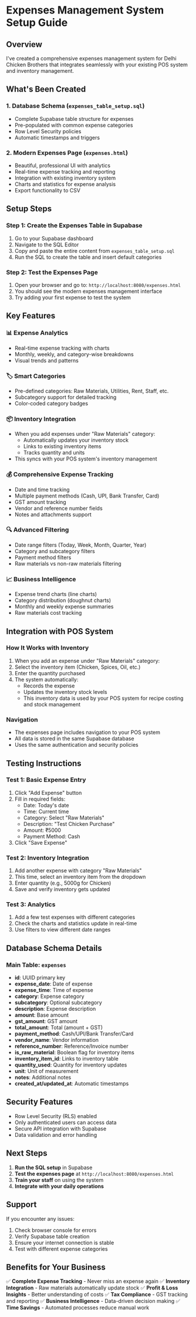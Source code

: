 # Expenses Management System Setup Guide

## Overview
I've created a comprehensive expenses management system for Delhi Chicken Brothers that integrates seamlessly with your existing POS system and inventory management.

## What's Been Created

### 1. Database Schema (`expenses_table_setup.sql`)
- Complete Supabase table structure for expenses
- Pre-populated with common expense categories
- Row Level Security policies
- Automatic timestamps and triggers

### 2. Modern Expenses Page (`expenses.html`)
- Beautiful, professional UI with analytics
- Real-time expense tracking and reporting
- Integration with existing inventory system
- Charts and statistics for expense analysis
- Export functionality to CSV

## Setup Steps

### Step 1: Create the Expenses Table in Supabase
1. Go to your Supabase dashboard
2. Navigate to the SQL Editor
3. Copy and paste the entire content from `expenses_table_setup.sql`
4. Run the SQL to create the table and insert default categories

### Step 2: Test the Expenses Page
1. Open your browser and go to: `http://localhost:8080/expenses.html`
2. You should see the modern expenses management interface
3. Try adding your first expense to test the system

## Key Features

### 📊 Expense Analytics
- Real-time expense tracking with charts
- Monthly, weekly, and category-wise breakdowns
- Visual trends and patterns

### 🏷️ Smart Categories
- Pre-defined categories: Raw Materials, Utilities, Rent, Staff, etc.
- Subcategory support for detailed tracking
- Color-coded category badges

### 📦 Inventory Integration
- When you add expenses under "Raw Materials" category:
  - Automatically updates your inventory stock
  - Links to existing inventory items
  - Tracks quantity and units
- This syncs with your POS system's inventory management

### 💰 Comprehensive Expense Tracking
- Date and time tracking
- Multiple payment methods (Cash, UPI, Bank Transfer, Card)
- GST amount tracking
- Vendor and reference number fields
- Notes and attachments support

### 🔍 Advanced Filtering
- Date range filters (Today, Week, Month, Quarter, Year)
- Category and subcategory filters
- Payment method filters
- Raw materials vs non-raw materials filtering

### 📈 Business Intelligence
- Expense trend charts (line charts)
- Category distribution (doughnut charts)
- Monthly and weekly expense summaries
- Raw materials cost tracking

## Integration with POS System

### How It Works with Inventory
1. When you add an expense under "Raw Materials" category:
2. Select the inventory item (Chicken, Spices, Oil, etc.)
3. Enter the quantity purchased
4. The system automatically:
   - Records the expense
   - Updates the inventory stock levels
   - This inventory data is used by your POS system for recipe costing and stock management

### Navigation
- The expenses page includes navigation to your POS system
- All data is stored in the same Supabase database
- Uses the same authentication and security policies

## Testing Instructions

### Test 1: Basic Expense Entry
1. Click "Add Expense" button
2. Fill in required fields:
   - Date: Today's date
   - Time: Current time
   - Category: Select "Raw Materials"
   - Description: "Test Chicken Purchase"
   - Amount: ₹5000
   - Payment Method: Cash
3. Click "Save Expense"

### Test 2: Inventory Integration
1. Add another expense with category "Raw Materials"
2. This time, select an inventory item from the dropdown
3. Enter quantity (e.g., 5000g for Chicken)
4. Save and verify inventory gets updated

### Test 3: Analytics
1. Add a few test expenses with different categories
2. Check the charts and statistics update in real-time
3. Use filters to view different date ranges

## Database Schema Details

### Main Table: `expenses`
- **id**: UUID primary key
- **expense_date**: Date of expense
- **expense_time**: Time of expense
- **category**: Expense category
- **subcategory**: Optional subcategory
- **description**: Expense description
- **amount**: Base amount
- **gst_amount**: GST amount
- **total_amount**: Total (amount + GST)
- **payment_method**: Cash/UPI/Bank Transfer/Card
- **vendor_name**: Vendor information
- **reference_number**: Reference/Invoice number
- **is_raw_material**: Boolean flag for inventory items
- **inventory_item_id**: Links to inventory table
- **quantity_used**: Quantity for inventory updates
- **unit**: Unit of measurement
- **notes**: Additional notes
- **created_at/updated_at**: Automatic timestamps

## Security Features
- Row Level Security (RLS) enabled
- Only authenticated users can access data
- Secure API integration with Supabase
- Data validation and error handling

## Next Steps

1. **Run the SQL setup** in Supabase
2. **Test the expenses page** at `http://localhost:8080/expenses.html`
3. **Train your staff** on using the system
4. **Integrate with your daily operations**

## Support
If you encounter any issues:
1. Check browser console for errors
2. Verify Supabase table creation
3. Ensure your internet connection is stable
4. Test with different expense categories

## Benefits for Your Business

✅ **Complete Expense Tracking** - Never miss an expense again
✅ **Inventory Integration** - Raw materials automatically update stock
✅ **Profit & Loss Insights** - Better understanding of costs
✅ **Tax Compliance** - GST tracking and reporting
✅ **Business Intelligence** - Data-driven decision making
✅ **Time Savings** - Automated processes reduce manual work

